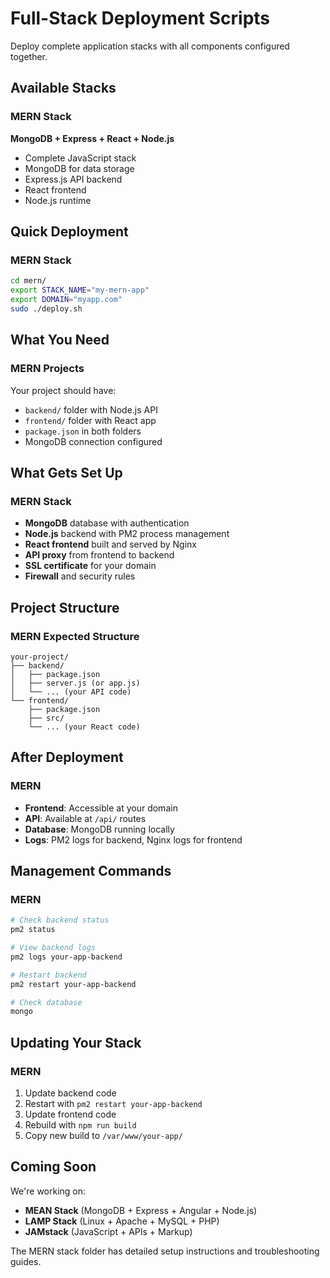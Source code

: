 # Full-Stack Deployment Scripts

Deploy complete application stacks with all components configured together.

## Available Stacks

### MERN Stack
**MongoDB + Express + React + Node.js**
- Complete JavaScript stack
- MongoDB for data storage
- Express.js API backend
- React frontend
- Node.js runtime

## Quick Deployment

### MERN Stack
```bash
cd mern/
export STACK_NAME="my-mern-app"
export DOMAIN="myapp.com"
sudo ./deploy.sh
```

## What You Need

### MERN Projects
Your project should have:
- `backend/` folder with Node.js API
- `frontend/` folder with React app
- `package.json` in both folders
- MongoDB connection configured

## What Gets Set Up

### MERN Stack
- **MongoDB** database with authentication
- **Node.js** backend with PM2 process management
- **React frontend** built and served by Nginx
- **API proxy** from frontend to backend
- **SSL certificate** for your domain
- **Firewall** and security rules

## Project Structure

### MERN Expected Structure
```
your-project/
├── backend/
│   ├── package.json
│   ├── server.js (or app.js)
│   └── ... (your API code)
└── frontend/
    ├── package.json
    ├── src/
    └── ... (your React code)
```

## After Deployment

### MERN
- **Frontend**: Accessible at your domain
- **API**: Available at `/api/` routes
- **Database**: MongoDB running locally
- **Logs**: PM2 logs for backend, Nginx logs for frontend

## Management Commands

### MERN
```bash
# Check backend status
pm2 status

# View backend logs
pm2 logs your-app-backend

# Restart backend
pm2 restart your-app-backend

# Check database
mongo
```

## Updating Your Stack

### MERN
1. Update backend code
2. Restart with `pm2 restart your-app-backend`
3. Update frontend code
4. Rebuild with `npm run build`
5. Copy new build to `/var/www/your-app/`

## Coming Soon

We're working on:
- **MEAN Stack** (MongoDB + Express + Angular + Node.js)
- **LAMP Stack** (Linux + Apache + MySQL + PHP)
- **JAMstack** (JavaScript + APIs + Markup)

The MERN stack folder has detailed setup instructions and troubleshooting guides.